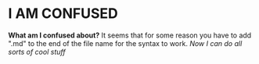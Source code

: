 # I AM CONFUSED
**What am I confused about?**
It seems that for some reason you have to add ".md" to the end of the file name for the syntax to work.
*Now I can do all sorts of cool stuff*

